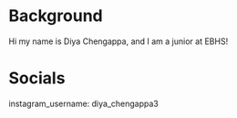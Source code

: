 # Background 
Hi my name is Diya Chengappa, and I am a junior at EBHS!

# Socials
instagram_username: diya_chengappa3
